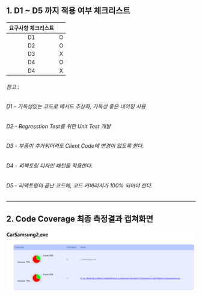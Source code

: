 ## 1. D1 ~ D5 까지 적용 여부 체크리스트

| 요구사항 체크리스트 ||
|:---:|:---:|
| D1 | O |
| D2 | O |
| D3 | X |
| D4 | O |
| D4 | X |

###### 참고 :
###### D1 - 가독성있는 코드로 메서드 추상화, 가독성 좋은 네이밍 사용<br>
###### D2 - Regresstion Test를 위한 Unit Test 개발<br>
###### D3 - 부품이 추가되더라도 Client Code에 변경이 없도록 한다.<br>
###### D4 - 리팩토링 디자인 패턴을 적용한다.<br>
###### D5 - 리팩토링이 끝난 코드에, 코드 커버리지가 100% 되어야 한다.<br>

---
## 2. Code Coverage 최종 측정결과 캡쳐화면<br>
![Debug Mod](CarSamsung2_CoverageResult.png)

